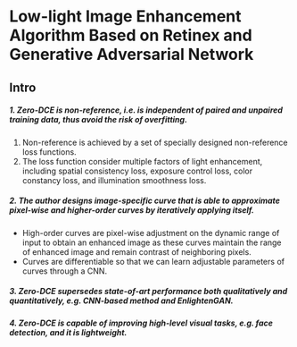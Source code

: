 # Low-light Image Enhancement Algorithm Based on Retinex and Generative Adversarial Network
## Intro
##### 1. Zero-DCE is non-reference, i.e. is independent of paired and unpaired training data, thus avoid the risk of overfitting.
   1. Non-reference is achieved by a set of specially designed non-reference loss functions.
   2. The loss function consider multiple factors of light enhancement, including spatial consistency loss, exposure control loss, color constancy loss, and illumination smoothness loss.
##### 2. The author designs image-specific curve that is able to approximate pixel-wise and higher-order curves by iteratively applying itself.
   * High-order curves are pixel-wise adjustment on the dynamic range of input to obtain an enhanced image as these curves maintain the range of enhanced image and remain contrast of neighboring pixels.
   * Curves are differentiable so that we can learn adjustable parameters of curves through a CNN.
##### 3. Zero-DCE supersedes state-of-art performance both qualitatively and quantitatively, e.g. CNN-based method and EnlightenGAN.
##### 4. Zero-DCE is capable of improving high-level visual tasks, e.g. face detection, and it is lightweight.
